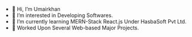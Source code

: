 - 👋 Hi, I’m Umairkhan
- 👀 I’m interested in Developing Softwares.
- 🌱 I’m currently learning MERN-Stack React.js Under HasbaSoft Pvt Ltd.
- 💞️ Worked Upon Several Web-based Major Projects.

<!---
Umairkhan38/Umairkhan38 is a ✨ special ✨ repository because its `README.md` (this file) appears on your GitHub profile.
You can click the Preview link to take a look at your changes.
--->
